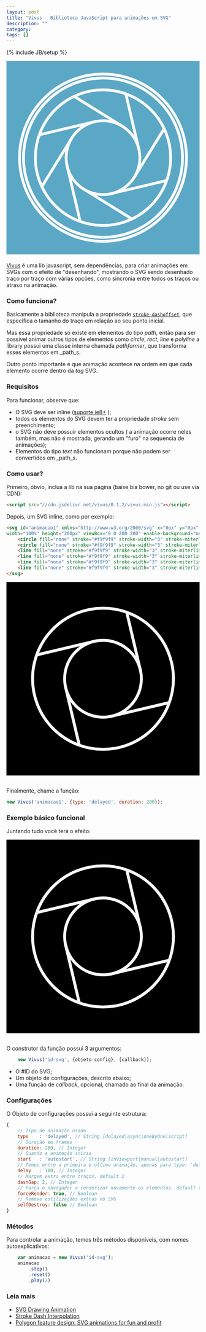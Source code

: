 ```yaml
---
layout: post
title: "Vivus   Biblioteca JavaScript para animações em SVG"
description: ""
category: 
tags: []
---
```

{% include JB/setup %}


<div style="background: #5aa8c5; text-align: center; padding: 10px; margin-bottom: 20px;">
    <svg id="svg-topo" xmlns="http://www.w3.org/2000/svg" x="0px" y="0px"
    width="100%" height="200px" viewBox="0 0 200 200" enable-background="new 0 0 200 200" onclick="obt1.reset().play();">
        <circle fill="none" stroke="#f9f9f9" stroke-width="3" stroke-miterlimit="10" cx="100" cy="100" r="90"/>
        <circle fill="none" stroke="#f9f9f9" stroke-width="3" stroke-miterlimit="10" cx="100" cy="100" r="85.74"/>
        <circle fill="none" stroke="#f9f9f9" stroke-width="3" stroke-miterlimit="10" cx="100" cy="100" r="72.947"/>
        <circle fill="none" stroke="#f9f9f9" stroke-width="3" stroke-miterlimit="10" cx="100" cy="100" r="39.74"/>
        <line fill="none" stroke="#f9f9f9" stroke-width="3" stroke-miterlimit="10" x1="34.042" y1="131.189" x2="67.047" y2="77.781"/>
        <line fill="none" stroke="#f9f9f9" stroke-width="3" stroke-miterlimit="10" x1="31.306" y1="75.416" x2="92.41" y2="60.987"/>
        <line fill="none" stroke="#f9f9f9" stroke-width="3" stroke-miterlimit="10" x1="68.81" y1="34.042" x2="122.219" y2="67.046"/>
        <line fill="none" stroke="#f9f9f9" stroke-width="3" stroke-miterlimit="10" x1="124.584" y1="31.305" x2="139.013" y2="92.409"/>
        <line fill="none" stroke="#f9f9f9" stroke-width="3" stroke-miterlimit="10" x1="165.957" y1="68.809" x2="132.953" y2="122.219"/>
        <line fill="none" stroke="#f9f9f9" stroke-width="3" stroke-miterlimit="10" x1="168.693" y1="124.584" x2="107.59" y2="139.012"/>
        <line fill="none" stroke="#f9f9f9" stroke-width="3" stroke-miterlimit="10" x1="131.19" y1="165.957" x2="77.781" y2="132.953"/>
        <line fill="none" stroke="#f9f9f9" stroke-width="3" stroke-miterlimit="10" x1="75.417" y1="168.693" x2="60.987" y2="107.59"/>
    </svg>
</div>

[Vivus](https://github.com/maxwellito/vivus) é uma lib javascript, sem dependências, para criar animações em SVGs com o efeito de "desenhando", mostrando o SVG sendo desenhado traço por traço com várias opções, como sincronia entre todos os traços ou atraso na animação.

### Como funciona?

Basicamente a biblioteca manipula a propriedade [```stroke-dashoffset```](https://developer.mozilla.org/en-US/docs/Web/SVG/Attribute/stroke-dashoffset), que especifica o tamanho do traço em relação ao seu ponto inicial.

Mas essa propriedade só existe em elementos do tipo _path_, então para ser possível animar outros tipos de elementos como _circle_, _rect_, _line_ e _polyline_ a library possui uma classe interna chamada _pathformer_, que transforma esses elementos em _path_s.

Outro ponto importante é que animação acontece na ordem em que cada elemento ocorre dentro da _tag_ SVG.

### Requisitos

Para funcionar, observe que:

- O SVG deve ser inline ([suporte ie8+](http://caniuse.com/#feat=svg-html5) );
- todos os elementos do SVG devem ter a propriedade _stroke_ sem preenchimento;
- o SVG não deve possuir elementos ocultos ( a animação ocorre neles também, mas não é mostrada, gerando um "furo" na sequencia de animações);
- Elementos do tipo _text_ não funcionam porque não podem ser convertidos em _path_s.

### Como usar?

Primeiro, óbvio, inclua a lib na sua página (baixe bia bower, no git ou use via CDN):

```html
<script src="//cdn.jsdelivr.net/vivus/0.1.2/vivus.min.js"></script>
```
<script src="//cdn.jsdelivr.net/vivus/0.1.2/vivus.min.js"></script>

Depois, um SVG inline, como por exemplo:

```html
<svg id="animacao1" xmlns="http://www.w3.org/2000/svg" x="0px" y="0px"
width="100%" height="200px" viewBox="0 0 200 200" enable-background="new 0 0 200 200">
    <circle fill="none" stroke="#f9f9f9" stroke-width="3" stroke-miterlimit="10" cx="100" cy="100" r="72.947"/>
    <circle fill="none" stroke="#f9f9f9" stroke-width="3" stroke-miterlimit="10" cx="100" cy="100" r="39.74"/>
    <line fill="none" stroke="#f9f9f9" stroke-width="3" stroke-miterlimit="10" x1="31.306" y1="75.416" x2="92.41" y2="60.987"/>
    <line fill="none" stroke="#f9f9f9" stroke-width="3" stroke-miterlimit="10" x1="124.584" y1="31.305" x2="139.013" y2="92.409"/>
    <line fill="none" stroke="#f9f9f9" stroke-width="3" stroke-miterlimit="10" x1="168.693" y1="124.584" x2="107.59" y2="139.012"/>
    <line fill="none" stroke="#f9f9f9" stroke-width="3" stroke-miterlimit="10" x1="75.417" y1="168.693" x2="60.987" y2="107.59"/>
</svg>
```

<div style="background: #000">
    <svg id="sem-animacao" xmlns="http://www.w3.org/2000/svg" x="0px" y="0px"
    width="100%" height="200px" viewBox="0 0 200 200" enable-background="new 0 0 200 200">
        <circle fill="none" stroke="#f9f9f9" stroke-width="3" stroke-miterlimit="10" cx="100" cy="100" r="72.947"/>
        <circle fill="none" stroke="#f9f9f9" stroke-width="3" stroke-miterlimit="10" cx="100" cy="100" r="39.74"/>
        <line fill="none" stroke="#f9f9f9" stroke-width="3" stroke-miterlimit="10" x1="31.306" y1="75.416" x2="92.41" y2="60.987"/>
        <line fill="none" stroke="#f9f9f9" stroke-width="3" stroke-miterlimit="10" x1="124.584" y1="31.305" x2="139.013" y2="92.409"/>
        <line fill="none" stroke="#f9f9f9" stroke-width="3" stroke-miterlimit="10" x1="168.693" y1="124.584" x2="107.59" y2="139.012"/>
        <line fill="none" stroke="#f9f9f9" stroke-width="3" stroke-miterlimit="10" x1="75.417" y1="168.693" x2="60.987" y2="107.59"/>
    </svg>
</div>
<br>

Finalmente, chame a função:

```js
new Vivus('animacao1', {type: 'delayed', duration: 200});
```


### Exemplo básico funcional

Juntando tudo você terá o efeito:
<div style="background: #000">
    <svg id="animacao1" xmlns="http://www.w3.org/2000/svg" x="0px" y="0px"
    width="100%" height="200px" viewBox="0 0 200 200" enable-background="new 0 0 200 200">
        <circle fill="none" stroke="#f9f9f9" stroke-width="3" stroke-miterlimit="10" cx="100" cy="100" r="72.947"/>
        <circle fill="none" stroke="#f9f9f9" stroke-width="3" stroke-miterlimit="10" cx="100" cy="100" r="39.74"/>
        <line fill="none" stroke="#f9f9f9" stroke-width="3" stroke-miterlimit="10" x1="31.306" y1="75.416" x2="92.41" y2="60.987"/>
        <line fill="none" stroke="#f9f9f9" stroke-width="3" stroke-miterlimit="10" x1="124.584" y1="31.305" x2="139.013" y2="92.409"/>
        <line fill="none" stroke="#f9f9f9" stroke-width="3" stroke-miterlimit="10" x1="168.693" y1="124.584" x2="107.59" y2="139.012"/>
        <line fill="none" stroke="#f9f9f9" stroke-width="3" stroke-miterlimit="10" x1="75.417" y1="168.693" x2="60.987" y2="107.59"/>
    </svg>
</div>
<br>

<script>
    document.addEventListener("DOMContentLoaded", function(event) { 
        new Vivus('animacao1', {type: 'delayed', duration: 200});
        new Vivus('svg-topo', {type: 'delayed', duration: 200});
    });
</script>

O construtor da função possui 3 argumentos:

```js
    new Vivus('id-svg', {objeto-config}, [callback]);
```

 - O #ID do SVG;
 - Um objeto de configurações, descrito abaixo;
 - Uma função de _callback_, opcional, chamado ao final da animação.

### Configurações

O Objeto de configurações possui a seguinte estrutura:

```js
{   
    // Tipo de animação usado
    type    : 'delayed', // String [delayed|async|oneByOne|script]
    // Duração em frames
    duration: 200, // Integer
    // Quando a animação inicia
    start   : 'autostart', // String [inViewport|manual|autostart]
    // Tempo entre a primeira e última animação, apenas para type: 'delayed'
    delay   : 100, // Integer
    // Margem extra entre traços, default 2
    dashGap: 2, // Integer
    // Força o navegador a renderizar novamente os elementos, default true
    forceRender: true, // Boolean
    // Remove estilizações extras no SVG
    selfDestroy: false // Boolean
}
```

### Métodos

Para controlar a animação, temos três métodos disponíveis, com nomes autoexplicativos:

```js
    var animacao = new Vivus('id-svg');
    animacao
        .stop()
        .reset()
        .play(2)
```


### Leia mais

 - [SVG Drawing Animation](http://tympanus.net/codrops/2013/12/30/svg-drawing-animation/)
 - [Stroke Dash Interpolation](http://bl.ocks.org/mbostock/5649592)
 - [Polygon feature design: SVG animations for fun and profit](http://product.voxmedia.com/2013/11/25/5426880/polygon-feature-design-svg-animations-for-fun-and-profit)